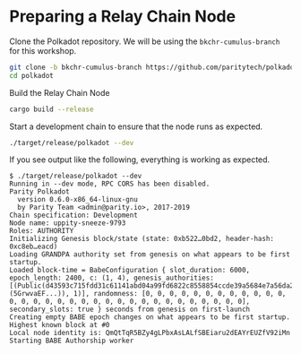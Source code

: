 # Preparing a Relay Chain Node
Clone the Polkadot repository. We will be using the `bkchr-cumulus-branch` for this workshop.

```bash
git clone -b bkchr-cumulus-branch https://github.com/paritytech/polkadot.git
cd polkadot
```

Build the Relay Chain Node
```bash
cargo build --release
```

Start a development chain to ensure that the node runs as expected.
```bash
./target/release/polkadot --dev
```

If you see output like the following, everything is working as expected.
```
$ ./target/release/polkadot --dev
Running in --dev mode, RPC CORS has been disabled.
Parity Polkadot
  version 0.6.0-x86_64-linux-gnu
  by Parity Team <admin@parity.io>, 2017-2019
Chain specification: Development
Node name: uppity-sneeze-9793
Roles: AUTHORITY
Initializing Genesis block/state (state: 0xb522…0bd2, header-hash: 0xc8eb…eacd)
Loading GRANDPA authority set from genesis on what appears to be first startup.
Loaded block-time = BabeConfiguration { slot_duration: 6000, epoch_length: 2400, c: (1, 4), genesis_authorities: [(Public(d43593c715fdd31c61141abd04a99fd6822c8558854ccde39a5684e7a56da27d (5GrwvaEF...)), 1)], randomness: [0, 0, 0, 0, 0, 0, 0, 0, 0, 0, 0, 0, 0, 0, 0, 0, 0, 0, 0, 0, 0, 0, 0, 0, 0, 0, 0, 0, 0, 0, 0, 0], secondary_slots: true } seconds from genesis on first-launch
Creating empty BABE epoch changes on what appears to be first startup.
Highest known block at #0
Local node identity is: QmQtTqR5BZy4gLPbxAsLALfSBEiaru2dEAYrEUZfV92iMn
Starting BABE Authorship worker
```
